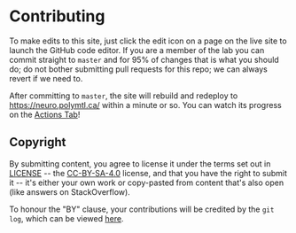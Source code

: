 # Contributing

To make edits to this site, just click the edit icon on a page on the live site to launch the GitHub code editor.
If you are a member of the lab you can commit straight to `master` and for 95% of changes that is what you should do;
do not bother submitting pull requests for this repo; we can always revert if we need to.

After committing to `master`, the site will rebuild and redeploy to https://neuro.polymtl.ca/ within a minute or so. 
You can watch its progress on the [Actions Tab](https://github.com/neuropoly/neuro.polymtl.ca/actions/workflows/publish.yml)!

## Copyright

By submitting content, you agree to license it under the terms set out in [LICENSE](./LICENSE) -- the [CC-BY-SA-4.0](https://creativecommons.org/licenses/by-sa/4.0/) license,
and that you have the right to submit it -- it's either your own work or copy-pasted from content that's also open (like answers on StackOverflow).

To honour the "BY" clause, your contributions will be credited by the `git log`, which can be viewed [here](https://github.com/neuropoly/neuro.polymtl.ca/graphs/contributors).
